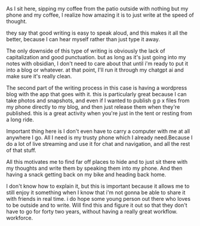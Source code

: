 As I sit here, sipping my coffee from the patio outside with nothing but my phone and my coffee, I realize how amazing it is to just write at the speed of thought.

they say that good writing is easy to speak aloud, and this makes it all the better, because I can hear myself rather than just type it away.

The only downside of this type of writing is obviously the lack of capitalization and good punctuation. but as long as it's just going into my notes with obsidian, I don't need to care about that until i'm ready to put it into a blog or whatever. at that point, I'll run it through my chatgpt ai and make sure it's really clean.

The second part of the writing process in this case is having a wordpress blog with the app that goes with it. this is particularly great because I can take photos and snapshots, and even if I wanted to publish g p x files from my phone directly to my blog, and then just release them when they're published. this is a great activity when you're just in the tent or resting from a long ride.

Important thing here is I don't even have to carry a computer with me at all anywhere I go. All I need is my trusty phone which I already need.Because I do a lot of live streaming and use it for chat and navigation, and all the rest of that stuff.

All this motivates me to find far off places to hide and to just sit there with my thoughts and write them by speaking them into my phone. And then having a snack getting back on my bike and heading back home.

I don't know how to explain it, but this is important because it allows me to still enjoy it something when I know that i'm not gonna be able to share it with friends in real time. i do hope some young person out there who loves to be outside and to write. Will find this and figure it out so that they don't have to go for forty two years, without having a really great workflow.
workforce.